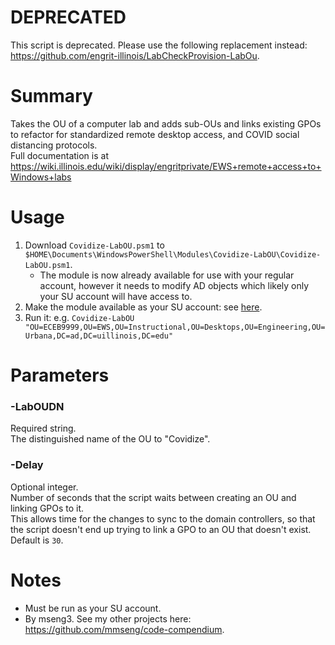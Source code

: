 # DEPRECATED
This script is deprecated. Please use the following replacement instead: https://github.com/engrit-illinois/LabCheckProvision-LabOu.

# Summary
Takes the OU of a computer lab and adds sub-OUs and links existing GPOs to refactor for standardized remote desktop access, and COVID social distancing protocols.  
Full documentation is at https://wiki.illinois.edu/wiki/display/engritprivate/EWS+remote+access+to+Windows+labs  

# Usage
1. Download `Covidize-LabOU.psm1` to `$HOME\Documents\WindowsPowerShell\Modules\Covidize-LabOU\Covidize-LabOU.psm1`.
    - The module is now already available for use with your regular account, however it needs to modify AD objects which likely only your SU account will have access to.
2. Make the module available as your SU account: see [here](https://github.com/engrit-illinois/how-to-run-custom-powershell-modules-as-another-user).
3. Run it: e.g. `Covidize-LabOU "OU=ECEB9999,OU=EWS,OU=Instructional,OU=Desktops,OU=Engineering,OU=Urbana,DC=ad,DC=uillinois,DC=edu"`

# Parameters

### -LabOUDN
Required string.  
The distinguished name of the OU to "Covidize".  

### -Delay
Optional integer.  
Number of seconds that the script waits between creating an OU and linking GPOs to it.  
This allows time for the changes to sync to the domain controllers, so that the script doesn't end up trying to link a GPO to an OU that doesn't exist.  
Default is `30`.  

# Notes
- Must be run as your SU account.
- By mseng3. See my other projects here: https://github.com/mmseng/code-compendium.
